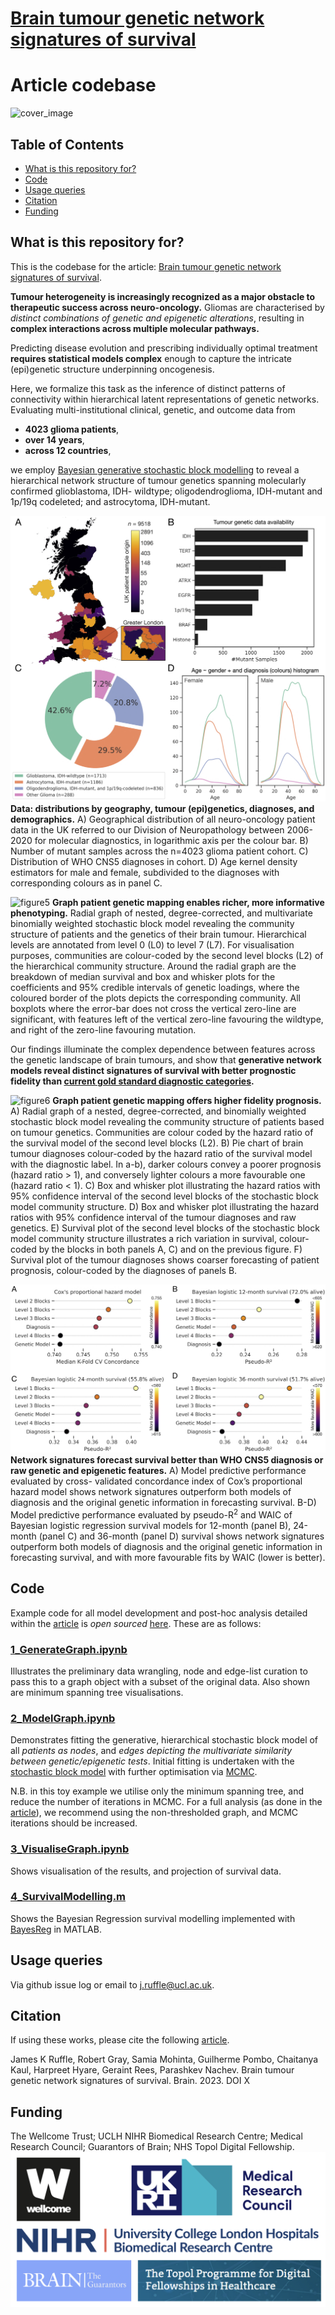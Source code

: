 # [Brain tumour genetic network signatures of survival](URL)
# Article codebase

![cover_image](assets/CoverImage.png)

## Table of Contents
- [What is this repository for?](#what-is-this-repository-for)
- [Code](#code)
- [Usage queries](#usage-queries)
- [Citation](#citation)
- [Funding](#funding)


## What is this repository for?
This is the codebase for the article: [Brain tumour genetic network signatures of survival](URL).

**Tumour heterogeneity is increasingly recognized as a major obstacle to therapeutic success across neuro-oncology.** Gliomas are characterised by *distinct combinations of genetic and epigenetic alterations*, resulting in **complex interactions across multiple molecular pathways.**

Predicting disease evolution and prescribing individually optimal treatment **requires statistical models complex** enough to capture the intricate (epi)genetic structure underpinning oncogenesis. 

Here, we formalize this task as the inference of distinct patterns of connectivity within hierarchical latent representations of genetic networks. Evaluating multi-institutional clinical, genetic, and outcome data from 
- **4023 glioma patients**,
- **over 14 years**,
- **across 12 countries**,

we employ [Bayesian generative stochastic block modelling](https://dx.doi.org/10.1002/9781119483298.ch11) to reveal a hierarchical network structure of tumour genetics spanning molecularly confirmed glioblastoma, IDH- wildtype; oligodendroglioma, IDH-mutant and 1p/19q codeleted; and astrocytoma, IDH-mutant. 

![figure1](assets/Figure1.jpg)
**Data: distributions by geography, tumour (epi)genetics, diagnoses, and demographics.** A) Geographical distribution of all neuro-oncology patient data in the UK referred to our Division of Neuropathology between 2006-2020 for molecular diagnostics, in logarithmic axis per the colour bar. B) Number of mutant samples across the n=4023 glioma patient cohort. C) Distribution of WHO CNS5 diagnoses in cohort. D) Age kernel density estimators for male and female, subdivided to the diagnoses with corresponding colours as in panel C.

![figure5](assets/Figure5.jpg)
**Graph patient genetic mapping enables richer, more informative phenotyping.** Radial graph of nested, degree-corrected, and multivariate binomially weighted stochastic block model revealing the community structure of patients and the genetics of their brain tumour. Hierarchical levels are annotated from level 0 (L0) to level 7 (L7). For visualisation purposes, communities are colour-coded by the second level blocks (L2) of the hierarchical community structure. Around the radial graph are the breakdown of median survival and box and whisker plots for the coefficients and 95% credible intervals of genetic loadings, where the coloured border of the plots depicts the corresponding community. All boxplots where the error-bar does not cross the vertical zero-line are significant, with features left of the vertical zero-line favouring the wildtype, and right of the zero-line favouring mutation.


Our findings illuminate the complex dependence between features across the genetic landscape of brain tumours, and show that **generative network models reveal distinct signatures of survival with better prognostic fidelity than [current gold standard diagnostic categories](https://doi.org/10.1093/neuonc/noab106).**

![figure6](assets/Figure6.jpg)
**Graph patient genetic mapping offers higher fidelity prognosis.** A) Radial graph of a nested, degree-corrected, and binomially weighted stochastic block model revealing the community structure of patients based on tumour genetics. Communities are colour coded by the hazard ratio of the survival model of the second level blocks (L2). B) Pie chart of brain tumour diagnoses colour-coded by the hazard ratio of the survival model with the diagnostic label. In a-b), darker colours convey a poorer prognosis (hazard ratio > 1), and conversely lighter colours a more favourable one (hazard ratio < 1). C) Box and whisker plot illustrating the hazard ratios with 95% confidence interval of the second level blocks of the stochastic block model community structure. D) Box and whisker plot illustrating the hazard ratios with 95% confidence interval of the tumour diagnoses and raw genetics. E) Survival plot of the second level blocks of the stochastic block model community structure illustrates a rich variation in survival, colour-coded by the blocks in both panels A, C) and on the previous figure. F) Survival plot of the tumour diagnoses shows coarser forecasting of patient prognosis, colour-coded by the diagnoses of panels B.


![figure7](assets/Figure7.jpg)
**Network signatures forecast survival better than WHO CNS5 diagnosis or raw genetic and epigenetic features.** A) Model predictive performance evaluated by cross- validated concordance index of Cox’s proportional hazard model shows network signatures outperform both models of diagnosis and the original genetic information in forecasting survival. B-D) Model predictive performance evaluated by pseudo-R<sup>2</sup> and WAIC of Bayesian logistic regression survival models for 12-month (panel B), 24-month (panel C) and 36-month (panel D) survival shows network signatures outperform both models of diagnosis and the original genetic information in forecasting survival, and with more favourable fits by WAIC (lower is better).


## Code
Example code for all model development and post-hoc analysis detailed within the [article](URL) is *open sourced* [here](code/). These are as follows:

### [1_GenerateGraph.ipynb](code/1_GenerateGraph.ipynb)
Illustrates the preliminary data wrangling, node and edge-list curation to pass this to a graph object with a subset of the original data. Also shown are minimum spanning tree visualisations.


### [2_ModelGraph.ipynb](code/2_ModelGraph.ipynb)
Demonstrates fitting the generative, hierarchical stochastic block model of all *patients as nodes*, and *edges depicting the multivariate similarity between genetic/epigenetic tests*. Initial fitting is undertaken with the [stochastic block model](https://dx.doi.org/10.1002/9781119483298.ch11) with further optimisation via [MCMC](https://dx.doi.org/10.1103/PhysRevE.89.012804).

N.B. in this toy example we utilise only the minimum spanning tree, and reduce the number of iterations in MCMC. For a full analysis (as done in the [article](URL)), we recommend using the non-thresholded graph, and MCMC iterations should be increased.

### [3_VisualiseGraph.ipynb](code/3_VisualiseGraph.ipynb)
Shows visualisation of the results, and projection of survival data.


### [4_SurvivalModelling.m](code/4_SurvivalModelling.m)
Shows the Bayesian Regression survival modelling implemented with [BayesReg](https://www.mathworks.com/matlabcentral/fileexchange/60823-flexible-bayesian-penalized-regression-modelling) in MATLAB.



## Usage queries
Via github issue log or email to j.ruffle@ucl.ac.uk.


## Citation
If using these works, please cite the following [article](URL).

James K Ruffle, Robert Gray, Samia Mohinta, Guilherme Pombo, Chaitanya Kaul, Harpreet Hyare, Geraint Rees, Parashkev Nachev. Brain tumour genetic network signatures of survival. Brain. 2023. DOI X


## Funding
The Wellcome Trust; UCLH NIHR Biomedical Research Centre; Medical Research Council; Guarantors of Brain; NHS Topol Digital Fellowship.
![funders](assets/funders.png)